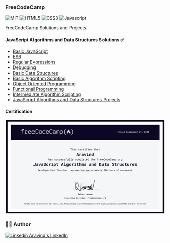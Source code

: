 ### FreeCodeCamp

![MIT](https://img.shields.io/badge/License-MIT-628AFF?style=flat&logo=license)
![HTML5](https://img.shields.io/badge/using-HTML5-5BADFF?style=flat&logo=html5)
![CSS3](https://img.shields.io/badge/using-CSS3-ee6c8f?style=flat&logo=css3)
![Javascript](https://img.shields.io/badge/using-JavaScript-5BFFCB?style=flat&logo=javascript)

FreeCodeCamp Solutions and Projects.

#### JavaScript Algorithms and Data Structures Solutions :white_check_mark:

- [Basic JavaScript](https://github.com/aravind-alpha/FreeCodeCamp/tree/master/JavaScript%20Data%20Structures%20and%20Algorithms/01.%20Basic%20JavaScript)
- [ES6](https://github.com/aravind-alpha/FreeCodeCamp/tree/master/JavaScript%20Data%20Structures%20and%20Algorithms/02.%20ES6)
- [Regular Expressions](https://github.com/aravind-alpha/FreeCodeCamp/tree/master/JavaScript%20Data%20Structures%20and%20Algorithms/03.%20Regular%20Expressions)
- [Debugging](https://github.com/aravind-alpha/FreeCodeCamp/tree/master/JavaScript%20Data%20Structures%20and%20Algorithms/04.%20Debugging)
- [Basic Data Structures](https://github.com/aravind-alpha/FreeCodeCamp/tree/master/JavaScript%20Data%20Structures%20and%20Algorithms/05.%20Basic%20Data%20Structures)
- [Basic Algorithm Scripting](https://github.com/aravind-alpha/FreeCodeCamp/tree/master/JavaScript%20Data%20Structures%20and%20Algorithms/06.%20Basic%20Algorithm%20Scriptinig)
- [Object Oriented Programming](https://github.com/aravind-alpha/FreeCodeCamp/tree/master/JavaScript%20Data%20Structures%20and%20Algorithms/07.%20Object%20Oriented%20Programming)
- [Functional Programming](https://github.com/aravind-alpha/FreeCodeCamp/tree/master/JavaScript%20Data%20Structures%20and%20Algorithms/08.%20Functional%20Programming)
- [Intermediate Algorithm Scripting](https://github.com/aravind-alpha/FreeCodeCamp/tree/master/JavaScript%20Data%20Structures%20and%20Algorithms/09.%20Intermediate%20Algorithm%20Scripting)
- [JavaScript Algorithms and Data Structures Projects](https://github.com/aravind-alpha/FreeCodeCamp/tree/master/JavaScript%20Data%20Structures%20and%20Algorithms/10.%20JavaScript%20Algorithms%20and%20Data%20structures%20Projects)

#### Certification

![screenshot](https://github.com/aravind-alpha/FreeCodeCamp/blob/master/JavaScript%20Data%20Structures%20and%20Algorithms/JavaScript%20Algorithms%20and%20Data%20Structures%20Certificate.png)

### 👨‍🍳 Author

[![Linkedin](https://i.stack.imgur.com/gVE0j.png) Aravind's LinkedIn](https://www.linkedin.com/in/aravind-alpha)
